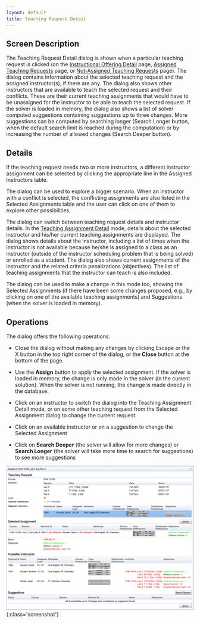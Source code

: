 ```yaml
---
layout: default
title: Teaching Request Detail
---
```



## Screen Description

The Teaching Request Detail dialog is shown when a particular teaching request is clicked (on the [Instructional Offering Detail](instructional-offering-detail) page, [Assigned Teaching Requests](assigned-teaching-requests) page, or [Not-Assigned Teaching Requests](not-assigned-teaching-requests) page). The dialog contains information about the selected teaching request and the assigned instructor(s), if there are any. The dialog also shows other instructors that are available to teach the selected request and their conflicts. These are their current teaching assignments that would have to be unassigned for the instructor to be able to teach the selected request. If the solver is loaded in memory, the dialog also shows a list of solver computed suggestions containing suggestions up to three changes. More suggestions can be computed by searching longer (Search Longer button, when the default search limit is reached during the computation) or by increasing the number of allowed changes (Search Deeper button).

## Details

If the teaching request needs two or more instructors, a different instructor assignment can be selected by clicking the appropriate line in the Assigned Instructors table.

The dialog can be used to explore a bigger scenario. When an instructor with a conflict is selected, the conflicting assignments are also listed in the Selected Assignments table and the user can click on one of them to explore other possibilities.

The dialog can switch between teaching request details and instructor details. In the [Teaching Assignment Detail](teaching-assignment-detail) mode, details about the selected instructor and his/her current teaching assignments are displayed. The dialog shows details about the instructor, including a list of times when the instructor is not available because he/she is assigned to a class as an instructor (outside of the instructor scheduling problem that is being solved) or enrolled as a student. The dialog also shows current assignments of the instructor and the related criteria penalizations (objectives). The list of teaching assignments that the instructor can teach is also included.

The dialog can be used to make a change in this mode too, showing the Selected Assignments (if there have been some changes proposed, e.g., by clicking on one of the available teaching assignments) and Suggestions (when the solver is loaded in memory).

## Operations

The dialog offers the following operations:

* Close the dialog without making any changes by clicking Escape or the X button in the top right corner of the dialog, or the **Close** button at the bottom of the page.

* Use the **Assign** button to apply the selected assignment. If the solver is loaded in memory, the change is only made in the solver (in the current solution). When the solver is not running, the change is made directly in the database.

* Click on an instructor to switch the dialog into the Teaching Assignment Detail mode, or on some other teaching request from the Selected Assignment dialog to change the current request.

* Click on an available instructor or on a suggestion to change the Selected Assignment

* Click on **Search Deeper** (the solver will allow for more changes) or **Search Longer** (the solver will take more time to search for suggestions) to see more suggestions


![Teaching Request Detail](images/teaching-request-detail-1.png){:class='screenshot'}
